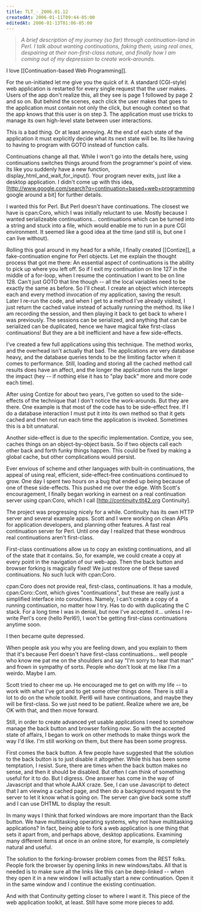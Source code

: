```yaml
---
title: TLT_-_2006.01.12
createdAt: 2006-01-11T09:44-05:00
editedAt: 2006-01-13T01:06-05:00
---
```


<blockquote><i>A brief description of my journey (so far) through continuation-land in Perl. I talk about wanting continuations, faking them, using real ones, despairing at their non-first-class nature, and finally how I am coming out of my depression to create work-arounds.</i></blockquote>

I love [[Continuation-based Web Programming]].

For the un-initiated let me give you the quick of it. A standard (CGI-style) web application is restarted for every single request that the user makes. Users of the app don't realize this, all they see is page 1 followed by page 2 and so on. But behind the scenes, each click the user makes that goes to the application must contain not only the click, but enough context so that the app knows that this user is on step 3. The application must use tricks to manage its own high-level state between user interactions.

This is a bad thing. Or at least annoying. At the end of each state of the application it must explicitly decide what its next state will be. Its like having to having to program with GOTO instead of function calls.

Continuations change all that. While I won't go into the details here, using continuations switches things around from the programmer's point of view. Its like you suddenly have a new function, display_html_and_wait_for_input(). Your program never exits, just like a desktop application. I didn't come up with this idea, [http://www.google.com/search?q=continuation+based+web+programming google around a bit] for further details.

I wanted this for Perl. But Perl doesn't have continuations. The closest we have is cpan:Coro, which I was initially reluctant to use. Mostly because I wanted serializeable continuations... continuations which can be turned into a string and stuck into a file, which would enable me to run in a pure CGI environment. It seemed like a good idea at the time (and still is, but one I can live without).

Rolling this goal around in my head for a while, I finally created [[Contize]], a fake-continuation engine for Perl objects. Let me explain the thought process that got me there: An essential aspect of continuations is the ability to pick up where you left off. So if I exit my continuation on line 127 in the middle of a for-loop, when I resume the continuation I want to be on line 128. Can't just GOTO that line though -- all the local variables need to be exactly the same as before. So I'll cheat. I create an object which intercepts each and every method invocation of my application, saving the result. Later I re-run the code, and when I get to a method I've already visited, I just return the cached value instead of actually running the method. Its like I am recording the session, and then playing it back to get back to where I was previously. The sessions can be serialized, and anything that can be serialized can be duplicated, hence we have magical fake first-class continuations! But they are a bit inefficient and have a few side-effects.

I've created a few full applications using this technique. The method works, and the overhead isn't actually that bad. The applications are very database heavy, and the database queries tends to be the limiting factor when it comes to performance. Still, loading and storing all the cached method call results does have an affect, and the longer the application runs the larger the impact (hey -- if nothing else it has to "play back" more and more code each time).

After using Contize for about two years, I've gotten so used to the side-effects of the technique that I don't notice the work-arounds. But they are there. One example is that most of the code has to be side-effect free. If I do a database interaction I must put it into its own method so that it gets cached and then not run each time the application is invoked. Sometimes this is a bit unnatural.

Another side-effect is due to the specific implementation. Contize, you see, caches things on an object-by-object basis. So if two objects call each other back and forth funky things happen. This could be fixed by making a global cache, but other complications would persist.

Ever envious of scheme and other languages with built-in continuations, the appeal of using real, efficient, side-effect-free continuations continued to grow. One day I spent two hours on a bug that ended up being because of one of these side-effects. This pushed me over the edge. With Scott's encouragement, I finally began working in earnest on a real continuation server using cpan:Coro, which I call [http://continuity.tlt42.org Continuity].

The project was progressing nicely for a while. Continuity has its own HTTP server and several example apps. Scott and I were working on clean APIs for application developers, and planning other features. A fast real continuation server for Perl. Until one day I realized that these wondrous real continuations aren't first-class.

First-class continuations allow us to copy an existing continuations, and all of the state that it contains. So, for example, we could create a copy at every point in the navigation of our web-app. Then the back button and browser forking is magically fixed! We just restore one of these saved continuations. No such luck with cpan:Coro.

cpan:Coro does not provide real, first-class, continuations. It has a module, cpan:Coro::Cont, which gives "continuations", but these are really just a simplified interface into coroutines. Namely, I can't create a copy of a running continuation, no matter how I try. Has to do with duplicating the C stack. For a long time I was in denial, but now I've accepted it... unless I re-write Perl's core (hello Perl6!), I won't be getting first-class continuations anytime soon.

I then became quite depressed.

When people ask you why you are feeling down, and you explain to them that it's because Perl doesn't have first-class continuations... well people who know me pat me on the shoulders and say "I'm sorry to hear that man" and frown  in sympathy of sorts. People who don't look at me like I'm a weirdo. Maybe I am.

Scott tried to cheer me up. He encouraged me to get on with my life -- to work with what I've got and to get some other things done. There is still a lot to do on the whole toolkit. Perl6 will have continuations, and maybe they will be first-class. So we just need to be patient. Realize where we are, be OK with that, and then move forward.

Still, in order to create advanced yet usable applications I need to somehow manage the back button and browser forking <i>now</i>. So with the accepted state of affairs, I began to work on other methods to make things work the way I'd like. I'm still working on them, but there has been some progress.

First comes the back button. A few people have suggested that the solution to the back button is to just disable it altogether. While this has been some temptation, I resist. Sure, there are times when the back button makes no sense, and then it should be disabled. But often I can think of something useful for it to do. But I digress. One answer has come in the way of Javascript and that whole AJAX craze. See, I can use Javascript to detect that I am viewing a cached page, and then do a background request to the server to let it know what is going on. The server can give back some stuff and I can use DHTML to display the result.

In many ways I think that forked windows are more important than the Back button. We have multitasking operating systems, why not have multitasking applications? In fact, being able to fork a web application is one thing that sets it apart from, and perhaps above, desktop applications. Examining many different items at once in an online store, for example, is completely natural and useful.

The solution to the forking-browser problem comes from the REST folks. People fork the browser by opening links in new windows/tabs. All that is needed is to make sure all the links like this can be deep-linked -- when they open it in a new window I will actually start a new continuation. Open it in the same window and I continue the existing continuation.

And with that Continuity getting closer to where I want it. This piece of the web application toolkit, at least. Still have some more pieces to add.


